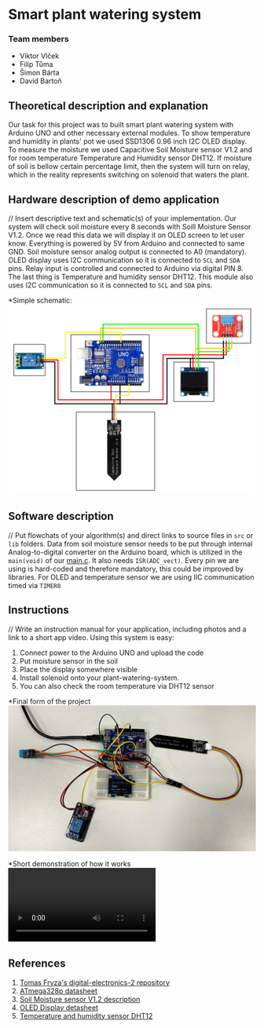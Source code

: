 # Smart plant watering system

### Team members

* Viktor Vlček 
* Filip Tůma 
* Šimon Bárta 
* David Bartoň 

## Theoretical description and explanation

Our task for this project was to built smart plant watering system with Arduino UNO and other necessary external modules. To show temperature and humidity in plants' pot we used SSD1306 0.96 inch I2C OLED display. To measure the moisture we used Capacitive Soil Moisture sensor V1.2 and for room temperature Temperature and Humidity sensor DHT12. If moisture of soil is bellow certain percentage limit, then the system will turn on relay, which in the reality represents switching on solenoid that waters the plant.

## Hardware description of demo application

// Insert descriptive text and schematic(s) of your implementation.
Our system will check soil moisture every 8 seconds with Soill Moisture Sensor V1.2. Once we read this data we will display it on OLED screen to let user know. Everything is powered by 5V from Arduino and connected to same GND. Soil moisture sensor analog output is connected to A0 (mandatory). OLED display uses I2C communication so it is connected to `SCL` and `SDA` pins. Relay input is controlled and connected to Arduino via digital PIN 8. The last thing is Temperature and humidity sensor DHT12. This module also uses I2C communication so it is connected to `SCL` and `SDA` pins.

*Simple schematic:
![Schematics](Schematics/UNO_schem.PNG)

## Software description

// Put flowchats of your algorithm(s) and direct links to source files in `src` or `lib` folders.
Data from soil moisture sensor needs to be put through internal Analog-to-digital converter on the Arduino board, which is utilized in the `main(void)` of our [main.c](src/main.c). It also needs `ISR(ADC_vect)`. Every pin we are using is hard-coded and therefore mandatory, this could be improved by libraries. For OLED and temperature sensor we are using IIC communication timed via `TIMER0`


## Instructions

// Write an instruction manual for your application, including photos and a link to a short app video.
Using this system is easy:
1. Connect power to the Arduino UNO and upload the code
2. Put moisture sensor in the soil
3. Place the display somewhere visible
4. Install solenoid onto your plant-watering-system.
5. You can also check the room temperature via DHT12 sensor

*Final form of the project
![Photos](Photos/Completed%20project.jpeg)

*Short demonstration of how it works
![Photos](Photos/Test_soil%20moisture%20sensor.mov)

## References

1. [Tomas Fryza's digital-electronics-2 repository](https://github.com/tomas-fryza/digital-electronics-2/tree/master)
2. [ATmega328p datasheet](https://ww1.microchip.com/downloads/en/DeviceDoc/Atmel-7810-Automotive-Microcontrollers-ATmega328P_Datasheet.pdf)
3. [Soil Moisture sensor V1.2 description](https://www.robotics.org.za/CAP-SW-12)
4. [OLED Display detasheet](https://cdn-shop.adafruit.com/datasheets/SSD1306.pdf)
5. [Temperature and humidity sensor DHT12](https://datasheetspdf.com/pdf-file/1147840/Aosong/DHT12/1)